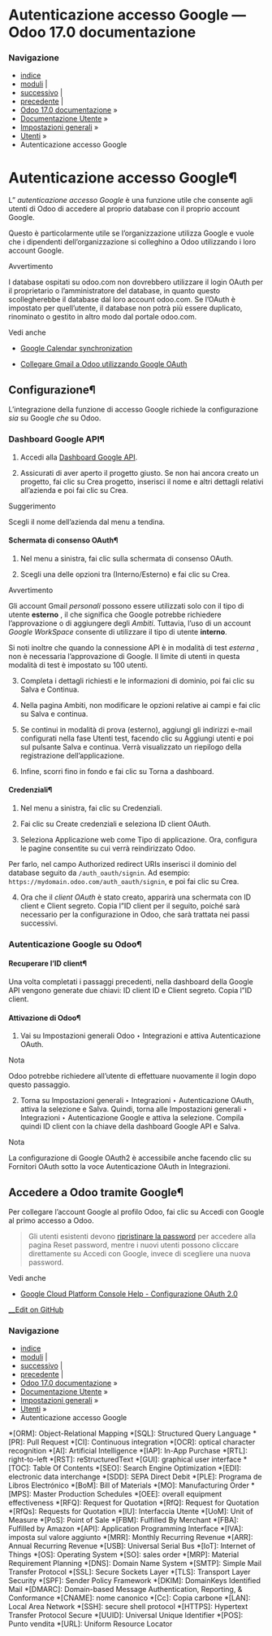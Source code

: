 # Autenticazione accesso Google — Odoo 17.0 documentazione

### Navigazione

  * [indice](../../../genindex.html "Indice generale")
  * [moduli](../../../py-modindex.html "Indice del modulo Python") |
  * [successivo](azure.html "Autenticazione accesso Microsoft Azure") |
  * [precedente](facebook.html "Autenticazione accesso Facebook") |
  * [Odoo 17.0 documentazione](../../../index-2.html) »
  * [Documentazione Utente](../../../applications.html) »
  * [Impostazioni generali](../../general.html) »
  * [Utenti](../users.html) »
  * Autenticazione accesso Google



# Autenticazione accesso Google¶

L” _autenticazione accesso Google_ è una funzione utile che consente agli utenti di Odoo di accedere al proprio database con il proprio account Google.

Questo è particolarmente utile se l’organizzazione utilizza Google e vuole che i dipendenti dell’organizzazione si colleghino a Odoo utilizzando i loro account Google.

Avvertimento

I database ospitati su odoo.com non dovrebbero utilizzare il login OAuth per il proprietario o l’amministratore del database, in quanto questo scollegherebbe il database dal loro account odoo.com. Se l’OAuth è impostato per quell’utente, il database non potrà più essere duplicato, rinominato o gestito in altro modo dal portale odoo.com.

Vedi anche

  * [Google Calendar synchronization](../../productivity/calendar/google.html)

  * [Collegare Gmail a Odoo utilizzando Google OAuth](../email_communication/google_oauth.html)




## Configurazione¶

L’integrazione della funzione di accesso Google richiede la configurazione _sia_ su Google _che_ su Odoo.

### Dashboard Google API¶

  1. Accedi alla [Dashboard Google API](https://console.developers.google.com/).

  2. Assicurati di aver aperto il progetto giusto. Se non hai ancora creato un progetto, fai clic su Crea progetto, inserisci il nome e altri dettagli relativi all’azienda e poi fai clic su Crea.

Suggerimento

Scegli il nome dell’azienda dal menu a tendina.




#### Schermata di consenso OAuth¶

  1. Nel menu a sinistra, fai clic sulla schermata di consenso OAuth.

  2. Scegli una delle opzioni tra (Interno/Esterno) e fai clic su Crea.

Avvertimento

Gli account Gmail _personali_ possono essere utilizzati solo con il tipo di utente **esterno** , il che significa che Google potrebbe richiedere l’approvazione o di aggiungere degli _Ambiti_. Tuttavia, l’uso di un account _Google WorkSpace_ consente di utilizzare il tipo di utente **interno**.

Si noti inoltre che quando la connessione API è in modalità di test _esterna_ , non è necessaria l’approvazione di Google. Il limite di utenti in questa modalità di test è impostato su 100 utenti.

  3. Completa i dettagli richiesti e le informazioni di dominio, poi fai clic su Salva e Continua.

  4. Nella pagina Ambiti, non modificare le opzioni relative ai campi e fai clic su Salva e continua.

  5. Se continui in modalità di prova (esterno), aggiungi gli indirizzi e-mail configurati nella fase Utenti test, facendo clic su Aggiungi utenti e poi sul pulsante Salva e continua. Verrà visualizzato un riepilogo della registrazione dell’applicazione.

  6. Infine, scorri fino in fondo e fai clic su Torna a dashboard.




#### Credenziali¶

  1. Nel menu a sinistra, fai clic su Credenziali.

  2. Fai clic su Create credenziali e seleziona ID client OAuth.

  3. Seleziona Applicazione web come Tipo di applicazione. Ora, configura le pagine consentite su cui verrà reindirizzato Odoo.

Per farlo, nel campo Authorized redirect URIs inserisci il dominio del database seguito da `/auth_oauth/signin`. Ad esempio: `https://mydomain.odoo.com/auth_oauth/signin`, e poi fai clic su Crea.

  4. Ora che il _client OAuth_ è stato creato, apparirà una schermata con ID client e Client segreto. Copia l”ID client per il seguito, poiché sarà necessario per la configurazione in Odoo, che sarà trattata nei passi successivi.




### Autenticazione Google su Odoo¶

#### Recuperare l’ID client¶

Una volta completati i passaggi precedenti, nella dashboard della Google API vengono generate due chiavi: ID client ID e Client segreto. Copia l”ID client.

#### Attivazione di Odoo¶

  1. Vai su Impostazioni generali Odoo ‣ Integrazioni e attiva Autenticazione OAuth.

Nota

Odoo potrebbe richiedere all’utente di effettuare nuovamente il login dopo questo passaggio.

  2. Torna su Impostazioni generali ‣ Integrazioni ‣ Autenticazione OAuth, attiva la selezione e Salva. Quindi, torna alle Impostazioni generali ‣ Integrazioni ‣ Autenticazione Google e attiva la selezione. Compila quindi ID client con la chiave della dashboard Google API e Salva.

Nota

La configurazione di Google OAuth2 è accessibile anche facendo clic su Fornitori OAuth sotto la voce Autenticazione OAuth in Integrazioni.




## Accedere a Odoo tramite Google¶

Per collegare l’account Google al profilo Odoo, fai clic su Accedi con Google al primo accesso a Odoo.

> Gli utenti esistenti devono [ripristinare la password](../users.html#users-reset-password) per accedere alla pagina Reset password, mentre i nuovi utenti possono cliccare direttamente su Accedi con Google, invece di scegliere una nuova password.

Vedi anche

  * [Google Cloud Platform Console Help - Configurazione OAuth 2.0](https://support.google.com/cloud/answer/6158849)




[ __Edit on GitHub](https://github.com/odoo/documentation/edit/17.0/content/applications/general/users/google.rst)

### Navigazione

  * [indice](../../../genindex.html "Indice generale")
  * [moduli](../../../py-modindex.html "Indice del modulo Python") |
  * [successivo](azure.html "Autenticazione accesso Microsoft Azure") |
  * [precedente](facebook.html "Autenticazione accesso Facebook") |
  * [Odoo 17.0 documentazione](../../../index-2.html) »
  * [Documentazione Utente](../../../applications.html) »
  * [Impostazioni generali](../../general.html) »
  * [Utenti](../users.html) »
  * Autenticazione accesso Google


  *[ORM]: Object-Relational Mapping
  *[SQL]: Structured Query Language
  *[PR]: Pull Request
  *[CI]: Continuous integration
  *[OCR]: optical character recognition
  *[AI]: Artificial Intelligence
  *[IAP]: In-App Purchase
  *[RTL]: right-to-left
  *[RST]: reStructuredText
  *[GUI]: graphical user interface
  *[TOC]: Table Of Contents
  *[SEO]: Search Engine Optimization
  *[EDI]: electronic data interchange
  *[SDD]: SEPA Direct Debit
  *[PLE]: Programa de Libros Electrónico
  *[BoM]: Bill of Materials
  *[MO]: Manufacturing Order
  *[MPS]: Master Production Schedules
  *[OEE]: overall equipment effectiveness
  *[RFQ]: Request for Quotation
  *[RfQ]: Request for Quotation
  *[RfQs]: Requests for Quotation
  *[IU]: Interfaccia Utente
  *[UoM]: Unit of Measure
  *[PoS]: Point of Sale
  *[FBM]: Fulfilled By Merchant
  *[FBA]: Fulfilled by Amazon
  *[API]: Application Programming Interface
  *[IVA]: imposta sul valore aggiunto
  *[MRR]: Monthly Recurring Revenue
  *[ARR]: Annual Recurring Revenue
  *[USB]: Universal Serial Bus
  *[IoT]: Internet of Things
  *[OS]: Operating System
  *[SO]: sales order
  *[MRP]: Material Requirement Planning
  *[DNS]: Domain Name System
  *[SMTP]: Simple Mail Transfer Protocol
  *[SSL]: Secure Sockets Layer
  *[TLS]: Transport Layer Security
  *[SPF]: Sender Policy Framework
  *[DKIM]: DomainKeys Identified Mail
  *[DMARC]: Domain-based Message Authentication, Reporting, & Conformance
  *[CNAME]: nome canonico
  *[Cc]: Copia carbone
  *[LAN]: Local Area Network
  *[SSH]: secure shell protocol
  *[HTTPS]: Hypertext Transfer Protocol Secure
  *[UUID]: Universal Unique Identifier
  *[POS]: Punto vendita
  *[URL]: Uniform Resource Locator